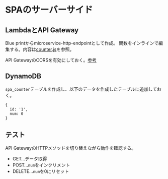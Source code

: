 # SPAのサーバーサイド

## LambdaとAPI Gateway

Blue printからmicroservice-http-endpointとして作成。
関数をインラインで編集する。内容は[counter.js](counter.js)を参照。

API GatewayのCORSを有効にしておく。[参考](http://dev.classmethod.jp/cloud/aws/amazon-api-gateway-cors/)

## DynamoDB

`spa_counter`テーブルを作成し、以下のデータを作成したテーブルに追加しておく。
```
{
  id: '1',
  num: 0
}
```

## テスト

API GatewayのHTTPメソッドを切り替えながら動作を確認する。

- GET…データ取得
- POST…`num`をインクリメント
- DELETE…`num`を0にリセット
